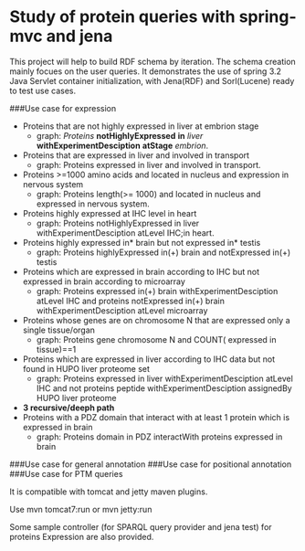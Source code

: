 Study of protein queries with spring-mvc and jena 
=================================================

This project will help to build RDF schema by iteration. The schema creation mainly focues on the user queries. 
It demonstrates the use of spring 3.2 Java Servlet container initialization, with Jena(RDF) and Sorl(Lucene) ready to test use cases.

###Use case for expression
* Proteins that are not highly expressed in liver at embrion stage
    * graph: *Proteins* **notHighlyExpressed**   **in** *liver* **withExperimentDesciption** **atStage** *embrion*.
* Proteins that are expressed in liver and involved in transport
   * graph: Proteins expressed in liver and involved in transport. 
* Proteins >=1000 amino acids and located in nucleus and expression in nervous system
   * graph: Proteins length(>= 1000) and located in nucleus and expressed in nervous system.  
* Proteins highly expressed at IHC level in heart
   * graph: Proteins notHighlyExpressed in liver withExperimentDesciption atLevel IHC;in heart.
* Proteins highly expressed in* brain but not expressed in* testis
   * graph: Proteins highlyExpressed in(+) brain and notExpressed in(+) testis
* Proteins which are expressed in brain according to IHC but not expressed in brain according to microarray
   * graph: Proteins expressed in(+) brain withExperimentDesciption atLevel IHC and 
	proteins notExpressed in(+) brain withExperimentDesciption atLevel microarray
* Proteins whose genes are on chromosome N that are expressed only a single tissue/organ
   * graph: Proteins gene chromosome N and COUNT( expressed in tissue)==1 
* Proteins which are expressed in liver according to IHC data but not found in HUPO liver proteome set
   * graph: Proteins expressed in liver withExperimentDesciption atLevel IHC and not 
	proteins peptide withExperimentDesciption assignedBy HUPO liver proteome  
* **3 recursive/deeph path**
* Proteins with a PDZ domain that interact with at least 1 protein which is expressed in brain
   * graph: Proteins domain in PDZ interactWith proteins expressed in brain

###Use case for general annotation
###Use case for positional annotation
###Use case for PTM queries


It is compatible with tomcat and jetty maven plugins.

Use
    mvn tomcat7:run
or
    mvn jetty:run

Some sample controller (for SPARQL query provider and jena test) for proteins Expression are also provided.

